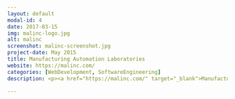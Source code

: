```yaml
---
layout: default
modal-id: 4
date: 2017-03-15
img: malinc-logo.jpg
alt: malinc
screenshot: malinc-screenshot.jpg
project-date: May 2015
title: Manufacturing Automation Laboratories
website: https://malinc.com/
categories: [WebDevelopment, SoftwareEngineering]
description: <p><a href="https://malinc.com/" target="_blank">Manufacturing Automation Laboratories Inc.(MALINC)</a> is a R&D company that develops machine/tool optimization software for manufacturing companies. I joined MALINC to help them develop a new company website and to streamline their customer support system. After a few months at the company, we launched the new WordPress website, which was well received by new and returning customers. The website was designed to showcases the company's many products and services. We designed a free resource centre on the website where customers can view MALINC software video guides and tutorials.</p><p>In order to streamline the company's customer support system, I configured <a href="http://osticket.com/" target="_blank">osTicket</a> on the company's web server. osTicket is an open-source support ticket system that centralizes support into one cohesive platform. This system reduced customer support waiting time and increased overall customer satisfaction. I integrated the support system to be accessed through the new website as well as through a module within the company's main software, <a href="http://www.malinc.com/products/cutpro/" target="_blank">CutPro</a>.</p>

---
```

